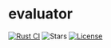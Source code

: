 # evaluator

[![Rust CI](https://github.com/nseguin42/evaluator/actions/workflows/rust-ci.yaml/badge.svg)](https://github.com/nseguin42/evaluator/actions/workflows/rust-ci.yaml)
![Stars](https://img.shields.io/github/stars/nseguin42/evaluator)
[![License](https://img.shields.io/github/license/nseguin42/evaluator)](https://github.com/nseguin42/evaluator/blob/main/LICENSE)